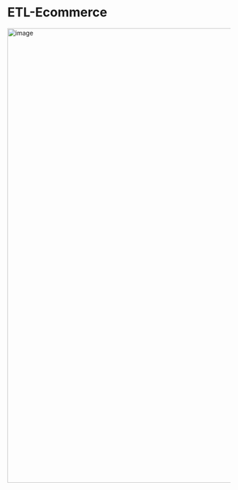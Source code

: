 # ETL-Ecommerce

<img width="1536" height="1024" alt="image" src="https://github.com/user-attachments/assets/57c69f6d-3f63-4ad0-8f71-748129e0115f" />
